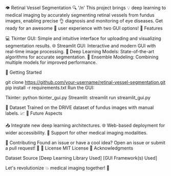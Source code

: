 👁️ Retinal Vessel Segmentation 🔍 '/n'
This project brings 💡 deep learning to medical imaging by accurately segmenting retinal vessels from fundus images, enabling precise 👌 diagnosis and monitoring of eye diseases. Get ready for an awesome 🚀 user experience with two GUI options!
🌟 Features

💻 Tkinter GUI: Simple and intuitive interface for uploading and visualizing segmentation results.
🌐 Streamlit GUI: Interactive and modern GUI with real-time image processing.
🧠 Deep Learning Models: State-of-the-art algorithms for accurate segmentation.
🤖 Ensemble Modeling: Combining multiple models for improved performance.

🚀 Getting Started

git clone https://github.com/your-username/retinal-vessel-segmentation.git
pip install -r requirements.txt
Run the GUI:

Tkinter: python tkinter_gui.py
Streamlit: streamlit run streamlit_gui.py



📂 Dataset
Trained on the DRIVE dataset of fundus images with manual labels. 📈
🔭 Future Aspects

📥 Integrate new deep learning architectures.
🌐 Web-based deployment for wider accessibility.
📡 Support for other medical imaging modalities.

🤝 Contributing
Found an issue or have a cool idea? Open an issue or submit a pull request! 🎉
📄 License
MIT License
🙏 Acknowledgments

Dataset Source
[Deep Learning Library Used]
[GUI Framework(s) Used]

Let's revolutionize 💥 medical imaging together! 🚀
